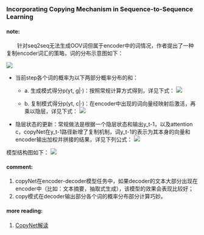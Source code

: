 ### Incorporating Copying Mechanism in Sequence-to-Sequence Learning

#### note:
&emsp;&emsp;针对seq2seq无法生成OOV词但属于encoder中的词情况，作者提出了一种复制encoder词汇的策略，词的分布示意图如下：

![](https://github.com/xwzhong/papernote/blob/master/pic/copyNet_vocab.PNG)

+ 当前step各个词的概率为以下两部分概率分布的和：
  + a. 生成模式得分p(yt, g|·)：按照常规计算方式得到，详见下式：
![](https://github.com/xwzhong/papernote/blob/master/pic/copyNet_generate_mode.PNG)

  + b. 复制模式得分p(yt, c|·)：在encoder中出现的词向量经映射后激活，再乘以隐层，详见下式：
![](https://github.com/xwzhong/papernote/blob/master/pic/copyNet_copy_mode.PNG)

+ 隐层状态的更新：常规做法是根据一个隐层状态和输出y_t-1，以及attention c，copyNet在y_t-1路径新增了复制机制，词y_t-1的表示为其本身的向量和encoder输出加权并拼接的结果，详见下列公式：
![](https://github.com/xwzhong/papernote/blob/master/pic/copyNet_state.PNG)

模型结构图如下：
![](https://github.com/xwzhong/papernote/blob/master/pic/copyNet_model.PNG)

#### comment:
1. copyNet在encoder-decoder模型任务中，如果decoder的文本大部分出现在encoder中（比如：文本摘要，抽取式生成），该模型的效果会表现比较好；
2. copy模式在decoder输出部分各个词的概率分布部分计算巧妙。

#### more reading:
1. [CopyNet解读](https://blog.csdn.net/xvshiting/article/details/82216112)
